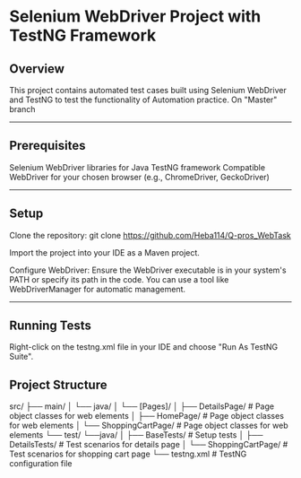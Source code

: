 # Selenium WebDriver Project with TestNG Framework

## Overview

This project contains automated test cases built using Selenium WebDriver and TestNG to test the functionality of Automation practice. On "Master" branch

----------------------------------------------

## Prerequisites

Selenium WebDriver libraries for Java
TestNG framework
Compatible WebDriver for your chosen browser (e.g., ChromeDriver, GeckoDriver)

----------------------------------------------

## Setup

Clone the repository:
git clone https://github.com/Heba114/Q-pros_WebTask

Import the project into your IDE as a Maven project.

Configure WebDriver:
Ensure the WebDriver executable is in your system's PATH or specify its path in the code.
You can use a tool like WebDriverManager for automatic management.

-----------------------------------------------

## Running Tests

Right-click on the testng.xml file in your IDE and choose "Run As TestNG Suite".

## Project Structure

src/
├── main/
│   └── java/
│       └── [Pages]/
│           ├── DetailsPage/   # Page object classes for web elements
│           ├── HomePage/        # Page object classes for web elements
│           └── ShoppingCartPage/     # Page object classes for web elements
└── test/
    └──java/
│           ├── BaseTests/   # Setup tests
│           ├── DetailsTests/       # Test scenarios for details page
│           └── ShoppingCartPage/ # Test scenarios for shopping cart page 
 └── testng.xml       # TestNG configuration file
